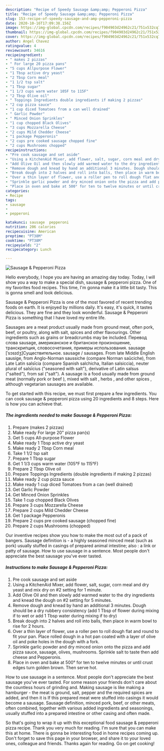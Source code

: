 ```yaml
---
description: "Recipe of Speedy Sausage &amp;amp; Pepperoni Pizza"
title: "Recipe of Speedy Sausage &amp;amp; Pepperoni Pizza"
slug: 153-recipe-of-speedy-sausage-and-amp-pepperoni-pizza
date: 2020-10-16T17:09:38.156Z
image: https://img-global.cpcdn.com/recipes/f904903d24962c21/751x532cq70/sausage-pepperoni-pizza-recipe-main-photo.jpg
thumbnail: https://img-global.cpcdn.com/recipes/f904903d24962c21/751x532cq70/sausage-pepperoni-pizza-recipe-main-photo.jpg
cover: https://img-global.cpcdn.com/recipes/f904903d24962c21/751x532cq70/sausage-pepperoni-pizza-recipe-main-photo.jpg
author: Angel Chavez
ratingvalue: 4
reviewcount: 34616
recipeingredient:
- " makes 2 pizzas"
- " For large 20 pizza pans"
- "5 cups Allpurpose Flower"
- "1 Tbsp active dry yeast"
- "2 Tbsp Corn meal"
- "1 1/2 tsp salt"
- "1 Tbsp sugar"
- "1 1/3 cups warm water 105F to 115F"
- "2 Tbsp Olive oil"
- " Toppings Ingredients double ingredients if making 2 pizzas"
- "2 cup pizza sauce"
- "1 cup diced Tomatoes from a can well drained"
- " Garlic Powder"
- " Minced Onion Sprinkles"
- "1 cup chopped Black Olives"
- "3 cups Mozzarella Cheese"
- "2 cups Mild Chedder Cheese"
- "1 package Pepperonis"
- "2 cups pre cooked sausage chopped fine"
- "2 cups Mushrooms chopped"
recipeinstructions:
- "Pre cook sausage and set aside"
- "Using a KitchenAid Mixer, add flower, salt, sugar, corn meal and dry yeast and mix dry on #2 setting for 1 minute."
- "Add Olive Oil and then slowly add warmed water to the dry ingredients and knead the dough on #2 setting for 5 minutes."
- "Remove dough and knead by hand an additional 3 minutes. Dough should be a dry rubbery consistency (add 1 Tbsp of flower during mixing if to wet or add 1 Tbsp water during mixing if to dry)"
- "Break dough into 2 halves and roll into balls, then place in warm bowl to rise for 2 hours."
- "Over a thin layer of flower, use a roller pen to roll dough flat and round to fit your pan. Place rolled dough in a hot pan coated with a layer of olive oil and poke holes in the dough with a fork."
- "Sprinkle garlic powder and dry minced onion onto the pizza and add pizza sauce, sausage, olives, mushrooms. Sprinkle salt to taste then add cheese and Pepperonis."
- "Place in oven and bake at 500° for ten to twelve minutes or until crust edges turn golden brown. Then serve hot."
categories:
- Recipe
tags:
- sausage
- 
- pepperoni

katakunci: sausage  pepperoni 
nutrition: 206 calories
recipecuisine: American
preptime: "PT38M"
cooktime: "PT38M"
recipeyield: "2"
recipecategory: Lunch

---
```



![Sausage &amp; Pepperoni Pizza](https://img-global.cpcdn.com/recipes/f904903d24962c21/751x532cq70/sausage-pepperoni-pizza-recipe-main-photo.jpg)

Hello everybody, I hope you are having an amazing day today. Today, I will show you a way to make a special dish, sausage &amp; pepperoni pizza. One of my favorites food recipes. This time, I'm gonna make it a little bit tasty. This is gonna smell and look delicious.

Sausage &amp; Pepperoni Pizza is one of the most favored of recent trending foods on earth. It is enjoyed by millions daily. It's easy, it's quick, it tastes delicious. They are fine and they look wonderful. Sausage &amp; Pepperoni Pizza is something that I have loved my entire life.

Sausages are a meat product usually made from ground meat, often pork, beef, or poultry, along with salt, spices and other flavourings. Other ingredients such as grains or breadcrumbs may be included. Перевод слова sausage, американское и британское произношение, транскрипция, словосочетания, примеры использования. sausage [ˈsɔsɪdʒ]Существительное. sausage / sausages. From late Middle English sausige, from Anglo-Norman saussiche (compare Norman saûciche), from Late Latin salsīcia (compare Spanish salchicha, Italian salsiccia), neuter plural of salsīcius (&#34;seasoned with salt&#34;), derivative of Latin salsus (&#34;salted&#34;), from sal (&#34;salt&#34;). A sausage is a food usually made from ground meat (normally pork or beef ), mixed with salt , herbs , and other spices , although vegetarian sausages are available.


To get started with this recipe, we must first prepare a few ingredients. You can cook sausage &amp; pepperoni pizza using 20 ingredients and 8 steps. Here is how you can achieve that.

<!--inarticleads1-->

##### The ingredients needed to make Sausage &amp; Pepperoni Pizza:

1. Prepare  (makes 2 pizzas)
1. Make ready  For large 20&#34; pizza pan(s)
1. Get 5 cups All-purpose Flower
1. Make ready 1 Tbsp active dry yeast
1. Make ready 2 Tbsp Corn meal
1. Take 1 1/2 tsp salt
1. Prepare 1 Tbsp sugar
1. Get 1 1/3 cups warm water (105°F to 115°F)
1. Prepare 2 Tbsp Olive oil
1. Prepare  Toppings Ingredients (double ingredients if making 2 pizzas)
1. Make ready 2 cup pizza sauce
1. Make ready 1 cup diced Tomatoes from a can (well drained)
1. Get  Garlic Powder
1. Get  Minced Onion Sprinkles
1. Take 1 cup chopped Black Olives
1. Prepare 3 cups Mozzarella Cheese
1. Prepare 2 cups Mild Chedder Cheese
1. Get 1 package Pepperonis
1. Prepare 2 cups pre cooked sausage (chopped fine)
1. Prepare 2 cups Mushrooms (chopped)


Our inventive recipes show you how to make the most out of a pack of bangers. Sausage definition is - a highly seasoned minced meat (such as pork) usually stuffed in casings of prepared animal intestine; also : a link or patty of sausage. How to use sausage in a sentence. Most people don&#39;t appreciate the best sausage you&#39;ve ever tasted. 

<!--inarticleads2-->

##### Instructions to make Sausage &amp; Pepperoni Pizza:

1. Pre cook sausage and set aside
1. Using a KitchenAid Mixer, add flower, salt, sugar, corn meal and dry yeast and mix dry on #2 setting for 1 minute.
1. Add Olive Oil and then slowly add warmed water to the dry ingredients and knead the dough on #2 setting for 5 minutes.
1. Remove dough and knead by hand an additional 3 minutes. Dough should be a dry rubbery consistency (add 1 Tbsp of flower during mixing if to wet or add 1 Tbsp water during mixing if to dry)
1. Break dough into 2 halves and roll into balls, then place in warm bowl to rise for 2 hours.
1. Over a thin layer of flower, use a roller pen to roll dough flat and round to fit your pan. Place rolled dough in a hot pan coated with a layer of olive oil and poke holes in the dough with a fork.
1. Sprinkle garlic powder and dry minced onion onto the pizza and add pizza sauce, sausage, olives, mushrooms. Sprinkle salt to taste then add cheese and Pepperonis.
1. Place in oven and bake at 500° for ten to twelve minutes or until crust edges turn golden brown. Then serve hot.


How to use sausage in a sentence. Most people don&#39;t appreciate the best sausage you&#39;ve ever tasted. For some reason your friends don&#39;t care about the countless hours of grinding and. Making sausage is like making a hamburger - the meat is ground, salt, pepper and the required spices are added, and then it is If this prepared meat were stuffed into casings it would become a sausage. Sausage definition, minced pork, beef, or other meats, often combined, together with various added ingredients and seasonings, usually stuffed into a prepared intestine or other casing and often made. 

So that's going to wrap it up with this exceptional food sausage &amp; pepperoni pizza recipe. Thank you very much for reading. I'm sure that you can make this at home. There is gonna be interesting food in home recipes coming up. Don't forget to save this page in your browser, and share it to your loved ones, colleague and friends. Thanks again for reading. Go on get cooking!

